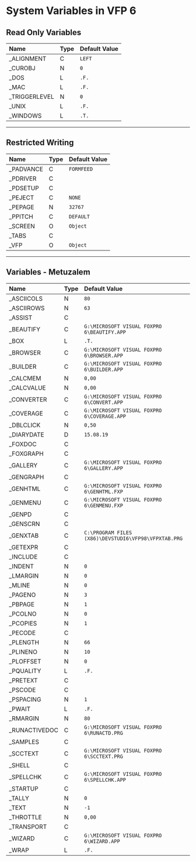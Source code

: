 # System Variables in VFP 6
## Read Only Variables
| Name  | Type | Default Value |
|:------------- |:------------- |:------------- |
| \_ALIGNMENT | C | `LEFT` |
| \_CUROBJ | N | `0` |
| \_DOS | L | `.F.` |
| \_MAC | L | `.F.` |
| \_TRIGGERLEVEL | N | `0` |
| \_UNIX | L | `.F.` |
| \_WINDOWS | L | `.T.` |

* * *
## Restricted Writing
| Name  | Type | Default Value |
|:------------- |:------------- |:------------- |
| \_PADVANCE | C | `FORMFEED` |
| \_PDRIVER | C | ` ` |
| \_PDSETUP | C | ` ` |
| \_PEJECT | C | `NONE` |
| \_PEPAGE | N | `32767` |
| \_PPITCH | C | `DEFAULT` |
| \_SCREEN | O | `Object` |
| \_TABS | C | ` ` |
| \_VFP | O | `Object` |

* * *
## Variables - Metuzalem
| Name  | Type | Default Value |
|:------------- |:------------- |:------------- |
| \_ASCIICOLS | N | `80` |
| \_ASCIIROWS | N | `63` |
| \_ASSIST | C | ` ` |
| \_BEAUTIFY | C | `G:\MICROSOFT VISUAL FOXPRO 6\BEAUTIFY.APP` |
| \_BOX | L | `.T.` |
| \_BROWSER | C | `G:\MICROSOFT VISUAL FOXPRO 6\BROWSER.APP` |
| \_BUILDER | C | `G:\MICROSOFT VISUAL FOXPRO 6\BUILDER.APP` |
| \_CALCMEM | N | `0,00` |
| \_CALCVALUE | N | `0,00` |
| \_CONVERTER | C | `G:\MICROSOFT VISUAL FOXPRO 6\CONVERT.APP` |
| \_COVERAGE | C | `G:\MICROSOFT VISUAL FOXPRO 6\COVERAGE.APP` |
| \_DBLCLICK | N | `0,50` |
| \_DIARYDATE | D | `15.08.19` |
| \_FOXDOC | C | ` ` |
| \_FOXGRAPH | C | ` ` |
| \_GALLERY | C | `G:\MICROSOFT VISUAL FOXPRO 6\GALLERY.APP` |
| \_GENGRAPH | C | ` ` |
| \_GENHTML | C | `G:\MICROSOFT VISUAL FOXPRO 6\GENHTML.FXP` |
| \_GENMENU | C | `G:\MICROSOFT VISUAL FOXPRO 6\GENMENU.FXP` |
| \_GENPD | C | ` ` |
| \_GENSCRN | C | ` ` |
| \_GENXTAB | C | `C:\PROGRAM FILES (X86)\DEVSTUDI6\VFP98\VFPXTAB.PRG` |
| \_GETEXPR | C | ` ` |
| \_INCLUDE | C | ` ` |
| \_INDENT | N | `0` |
| \_LMARGIN | N | `0` |
| \_MLINE | N | `0` |
| \_PAGENO | N | `3` |
| \_PBPAGE | N | `1` |
| \_PCOLNO | N | `0` |
| \_PCOPIES | N | `1` |
| \_PECODE | C | ` ` |
| \_PLENGTH | N | `66` |
| \_PLINENO | N | `10` |
| \_PLOFFSET | N | `0` |
| \_PQUALITY | L | `.F.` |
| \_PRETEXT | C | ` ` |
| \_PSCODE | C | ` ` |
| \_PSPACING | N | `1` |
| \_PWAIT | L | `.F.` |
| \_RMARGIN | N | `80` |
| \_RUNACTIVEDOC | C | `G:\MICROSOFT VISUAL FOXPRO 6\RUNACTD.PRG` |
| \_SAMPLES | C | ` ` |
| \_SCCTEXT | C | `G:\MICROSOFT VISUAL FOXPRO 6\SCCTEXT.PRG` |
| \_SHELL | C | ` ` |
| \_SPELLCHK | C | `G:\MICROSOFT VISUAL FOXPRO 6\SPELLCHK.APP` |
| \_STARTUP | C | ` ` |
| \_TALLY | N | `0` |
| \_TEXT | N | `-1` |
| \_THROTTLE | N | `0,00` |
| \_TRANSPORT | C | ` ` |
| \_WIZARD | C | `G:\MICROSOFT VISUAL FOXPRO 6\WIZARD.APP` |
| \_WRAP | L | `.F.` |